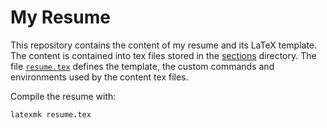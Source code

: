 # My Resume

This repository contains the content of my resume and its LaTeX template.
The content is contained into tex files stored in the [sections](sections/) directory.
The file [`resume.tex`](resume.tex) defines the template, the custom commands and environments used by the content tex files.

Compile the resume with:
```
latexmk resume.tex
```
